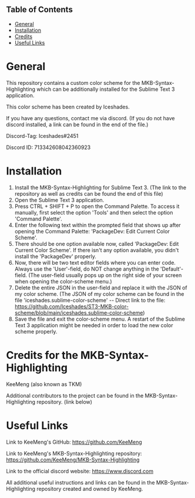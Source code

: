 
## Table of Contents
- [General](#general)
- [Installation](#installation)
- [Credits](#credits-for-the-mkb-syntax-highlighting)
- [Useful Links](#useful-links)


# General
This repository contains a custom color scheme for the MKB-Syntax-Highlighting which can be additionally installed for the Sublime Text 3 application.

This color scheme has been created by Iceshades.




If you have any questions, contact me via discord. (If you do not have discord installed, a link can be found in the end of the file.)
 
Discord-Tag: Iceshades#2451

Discord ID: 713342608042360923



# Installation
1. Install the MKB-Syntax-Highlighting for Sublime Text 3. (The link to the repository as well as credits can be found the end of this file)
2. Open the Sublime Text 3 application.
3. Press CTRL + SHIFT + P to open the Command Palette. To access it manually, first select the option 'Tools' and then select the option 'Command Palette'.
4. Enter the following text within the prompted field that shows up after opening the Command Palette: 'PackageDev: Edit Current Color Scheme'.
5. There should be one option available now, called 'PackageDev: Edit Current Color Scheme'. If there isn't any option available, you didn't install the 'PackageDev' properly.
6. Now, there will be two text editor fields where you can enter code. Always use the 'User'-field, do NOT change anything in the 'Default'-field. (The user-field usually pops up on the right side of your screen when opening the color-scheme menu.)
7. Delete the entire JSON in the user-field and replace it with the JSON of my color scheme. (The JSON of my color scheme can be found in the file 'iceshades.sublime-color-scheme' -- Direct link to the file: https://github.com/Iceshades/ST3-MKB-color-scheme/blob/main/iceshades.sublime-color-scheme)
8. Save the file and exit the color-scheme menu. A restart of the Sublime Text 3 application might be needed in order to load the new color scheme properly.







# Credits for the MKB-Syntax-Highlighting
KeeMeng (also known as TKM)

Additional contributors to the project can be found in the MKB-Syntax-Highlighting repository. (link below)

# Useful Links

Link to KeeMeng's GitHub:
https://github.com/KeeMeng

Link to KeeMeng's MKB-Syntax-Highlighting repository:
https://github.com/KeeMeng/MKB-Syntax-Highlighting

Link to the official discord website:
https://www.discord.com

All additional useful instructions and links can be found in the MKB-Syntax-Highlighting repository created and owned by KeeMeng. 




